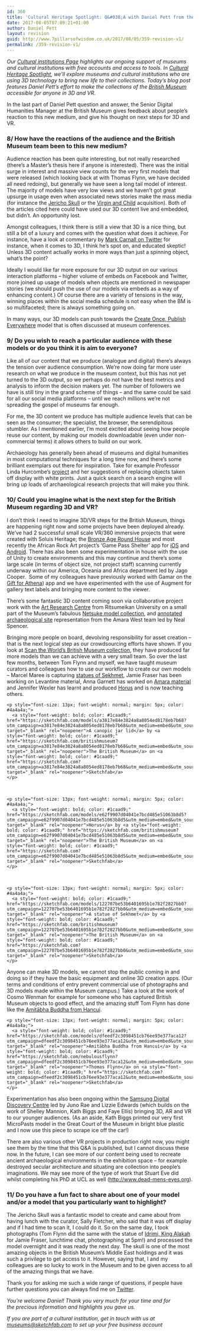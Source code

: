 ```yaml
---
id: 360
title: 'Cultural Heritage Spotlight: Q&#038;A with Daniel Pett from the British Museum (Part 3)'
date: 2017-08-05T07:09:21+01:00
author: Daniel Pett
layout: revision
guid: http://www.7pillarsofwisdom.co.uk/2017/08/05/359-revision-v1/
permalink: /359-revision-v1/
---
```

_Our_ [_Cultural institutions Page_](https://sketchfab.com/museums) _highlights our ongoing support of museums and cultural institutions with free accounts and access to tools. In_ [_Cultural Heritage Spotlight_](https://blog.sketchfab.com/tag/culturalspotlight/)_, we’ll explore museums and cultural institutions who are using 3D technology to bring new life to their collections. Today’s blog post features Daniel Pett’s effort to make the collections of the_ [_British Museum_](https://sketchfab.com/britishmuseum) _accessible for anyone in 3D and VR._

<span style="font-weight: 400;">In the last part of Daniel Pett question and answer, the </span><span style="font-weight: 400;">Senior Digital Humanities Manager at the British Museum gives feedback about people’s reaction to this new medium, and give his thought on next steps for 3D and VR.</span>

### **8/ How have the reactions of the audience and the British Museum team been to this new medium?**

<span style="font-weight: 400;">Audience reaction has been quite interesting, but not really researched (there’s a Master’s thesis here if anyone is interested). There was the initial surge in interest and massive view counts for the very first models that were released (which looking back at with Thomas Flynn, we have decided all need redoing), but generally we have seen a long tail model of interest. The majority of models have very low views and we haven’t got great upsurge in usage even when associated news stories make the mass media (for instance the </span>[<span style="font-weight: 400;">Jericho Skull</span>](http://www.independent.co.uk/arts-entertainment/art/features/the-jericho-skull-british-museum-facial-reconstruction-ct-scan-a7474516.html) <span style="font-weight: 400;">or the </span>[<span style="font-weight: 400;">Virgin and Child</span>](https://www.theguardian.com/culture/2016/dec/10/british-museum-medieval-virgin-child-statue) <span style="font-weight: 400;">acquisition). Both of the articles cited here could have used our 3D content live and embedded, but didn’t. An opportunity lost.</span>

<span style="font-weight: 400;">Amongst colleagues, I think there is still a view that 3D is a nice thing, but still a bit of a luxury and comes with the question what does it achieve. For instance, have a look at commentary by </span>[<span style="font-weight: 400;">Mark Carnall on Twitter</span>](https://twitter.com/search?f=tweets&vertical=default&q=%40mark_carnall%203d&src=typd) <span style="font-weight: 400;">for instance, when it comes to 3D, I think he’s spot on, and educated skeptic! Unless 3D content actually works in more ways than just a spinning object, what’s the point?</span>

Ideally I would like far more exposure for our 3D output on our various interaction platforms – higher volume of embeds on Facebook and Twitter, more joined up usage of models when objects are mentioned in newspaper stories (we should push the use of our models via embeds as a way of enhancing content.) Of course there are a variety of tensions in the way, winning places within the social media schedule is not easy when the BM is so multifaceted; there is always something going on.

<span style="font-weight: 400;">In many ways, our 3D models can push towards the </span>[<span style="font-weight: 400;">Create Once, Publish Everywhere</span>](http://libux.co/create-publish-everywhere/) <span style="font-weight: 400;">model that is often discussed at museum conferences.</span>

### **9/ Do you wish to reach a particular audience with these models or do you think it is aim to everyone?**

Like all of our content that we produce (analogue and digital) there’s always the tension over audience consumption. We’re now doing far more user research on what we produce in the museum context, but this has not yet turned to the 3D output, so we perhaps do not have the best metrics and analysis to inform the decision makers yet. The number of followers we have is still tiny in the grand scheme of things – and the same could be said for all our social media platforms – until we reach millions we’re not spreading the gospel of museums far enough.

For me, the 3D content we produce has multiple audience levels that can be seen as the consumer; the specialist, the browser, the serendipitous stumbler. As I mentioned earlier, I’m most excited about seeing how people reuse our content, by making our models downloadable (even under non-commercial terms) it allows others to build on our work.

<span style="font-weight: 400;">Archaeology has generally been ahead of museums and digital humanities in most computational techniques for a long time now, and there’s some brilliant exemplars out there for inspiration. Take for example Professor Linda Hurcombe’s </span>[<span style="font-weight: 400;">project</span>](http://openarch.eu/) <span style="font-weight: 400;">and her suggestions of replacing objects taken off display with white prints. Just a quick search on a search engine will bring up loads of archaeological research projects that will make you think.</span>

### **10/ Could you imagine what is the next step for the British Museum regarding 3D and VR?**

<span style="font-weight: 400;">I don’t think I need to imagine 3D/VR steps for the British Museum, things are happening right now and some projects have been deployed already. We’ve had 2 successful small scale VR/360 immersive projects that were created with Soluis Heritage; the </span>[<span style="font-weight: 400;">Bronze Age Round House</span>](http://londonist.com/2015/08/immerse-yourself-in-bronze-age-london-virtual-reality) <span style="font-weight: 400;">and most recently the African Rock Art project’s ‘Game Pass Shelter’ app for </span>[<span style="font-weight: 400;">iOS</span>](https://itunes.apple.com/de/app/game-pass-shelter/id1176174140?l=en&mt=8) <span style="font-weight: 400;">and </span>[<span style="font-weight: 400;">Android</span>](https://play.google.com/store/apps/details?id=com.soluis.gamepassshelter&hl=en_GB)<span style="font-weight: 400;">. There has also been some experimentation in house with the use of Unity to create environments and this may continue and there’s some large scale (in terms of object size, not project staff) scanning currently underway within our America, Oceania and Africa department led by Jago Cooper.  Some of my colleagues have previously worked with Gamar on the </span>[<span style="font-weight: 400;">Gift for Athena</span>](http://gamar.com/games/a-gift-for-athena/)) <span style="font-weight: 400;">app and we have experimented with the use of Augment for gallery text labels and bringing more content to the viewer.</span>

<span style="font-weight: 400;">There’s some fantastic 3D content coming soon via collaborative project work with the </span>[<span style="font-weight: 400;">Art Research Centre</span>](http://en.ritsumei.ac.jp/research/organizations/art-research-center/) <span style="font-weight: 400;">from Ritsumeikan University on a small part of the Museum’s fabulous </span>[<span style="font-weight: 400;">Netsuke model collection</span>](http://search.britishmuseum.org/#/tabbed/search?srtall=date%253AD%253AL%253Ad1&srtcollection=date%253AD%253AL%253Ad1&srtmerchandise=date%253AD%253AL%253Ad1&srtwebsite=date%253AD%253AL%253Ad1&q=netsuke)<span style="font-weight: 400;">, and </span>[<span style="font-weight: 400;">annotated archaeological site</span>](http://www.britishmuseum.org/research/research_projects/all_current_projects/sudan/amara_west_research_project/explore_amara_west_in_3d.aspx) <span style="font-weight: 400;">representation from the Amara West team led by Neal Spencer.</span>

<span style="font-weight: 400;">Bringing more people on board, devolving responsibility for asset creation – that is the next logical step as our crowdsourcing efforts have shown. If you look at </span>[<span style="font-weight: 400;">Scan the World’s British Museum collection</span>](https://www.myminifactory.com/search/?query=british+museum&searchType=1)<span style="font-weight: 400;">, they have produced far more models than we can achieve with a very small team. So over the last few months, between Tom Flynn and myself, we have taught museum curators and colleagues how to use our workflow to create our own models – Marcel Maree is capturing </span>[<span style="font-weight: 400;">statues of Sekhmet</span>](https://sketchfab.com/britishmuseum/collections/project-sekhmet)<span style="font-weight: 400;">, Jamie Fraser has been working on Levantine material, Anna Garnett has worked on </span>[<span style="font-weight: 400;">Amara material</span>](https://sketchfab.com/models/a3817e84e3824a8a8054ed8178eb7b68) <span style="font-weight: 400;">and Jennifer Wexler has learnt and produced </span>[<span style="font-weight: 400;">Horus</span>](https://sketchfab.com/models/e62f9907d04041e7bcd485e51063b8d5) <span style="font-weight: 400;">and is now teaching others.</span>

<div class="oembed oembed-rich oembed-sketchfab-com oembed-rich-sketchfab-com">
  <div class="sketchfab-embed-wrapper">
    <p>
    </p>
    
    <p style="font-size: 13px; font-weight: normal; margin: 5px; color: #4a4a4a;">
      <a style="font-weight: bold; color: #1caad9;" href="https://sketchfab.com/models/a3817e84e3824a8a8054ed8178eb7b68?utm_campaign=a3817e84e3824a8a8054ed8178eb7b68&utm_medium=embed&utm_source=oembed" target="_blank" rel="noopener">A canopic jar lid</a> by <a style="font-weight: bold; color: #1caad9;" href="https://sketchfab.com/britishmuseum?utm_campaign=a3817e84e3824a8a8054ed8178eb7b68&utm_medium=embed&utm_source=oembed" target="_blank" rel="noopener">The British Museum</a> on <a style="font-weight: bold; color: #1caad9;" href="https://sketchfab.com?utm_campaign=a3817e84e3824a8a8054ed8178eb7b68&utm_medium=embed&utm_source=oembed" target="_blank" rel="noopener">Sketchfab</a>
    </p>
  </div>
</div>

&nbsp;

<div class="oembed oembed-rich oembed-sketchfab-com oembed-rich-sketchfab-com">
  <div class="sketchfab-embed-wrapper">
    <p>
    </p>
    
    <p style="font-size: 13px; font-weight: normal; margin: 5px; color: #4a4a4a;">
      <a style="font-weight: bold; color: #1caad9;" href="https://sketchfab.com/models/e62f9907d04041e7bcd485e51063b8d5?utm_campaign=e62f9907d04041e7bcd485e51063b8d5&utm_medium=embed&utm_source=oembed" target="_blank" rel="noopener">Horus</a> by <a style="font-weight: bold; color: #1caad9;" href="https://sketchfab.com/britishmuseum?utm_campaign=e62f9907d04041e7bcd485e51063b8d5&utm_medium=embed&utm_source=oembed" target="_blank" rel="noopener">The British Museum</a> on <a style="font-weight: bold; color: #1caad9;" href="https://sketchfab.com?utm_campaign=e62f9907d04041e7bcd485e51063b8d5&utm_medium=embed&utm_source=oembed" target="_blank" rel="noopener">Sketchfab</a>
    </p>
  </div>
</div>

&nbsp;

<div class="oembed oembed-rich oembed-sketchfab-com oembed-rich-sketchfab-com">
  <div class="sketchfab-embed-wrapper">
    <p>
    </p>
    
    <p style="font-size: 13px; font-weight: normal; margin: 5px; color: #4a4a4a;">
      <a style="font-weight: bold; color: #1caad9;" href="https://sketchfab.com/models/122707be53b6401695b1e782f2827bb0?utm_campaign=122707be53b6401695b1e782f2827bb0&utm_medium=embed&utm_source=oembed" target="_blank" rel="noopener">A statue of Sekhmet</a> by <a style="font-weight: bold; color: #1caad9;" href="https://sketchfab.com/britishmuseum?utm_campaign=122707be53b6401695b1e782f2827bb0&utm_medium=embed&utm_source=oembed" target="_blank" rel="noopener">The British Museum</a> on <a style="font-weight: bold; color: #1caad9;" href="https://sketchfab.com?utm_campaign=122707be53b6401695b1e782f2827bb0&utm_medium=embed&utm_source=oembed" target="_blank" rel="noopener">Sketchfab</a>
    </p>
  </div>
</div>

<span style="font-weight: 400;">Anyone can make 3D models, we cannot stop the public coming in and doing so if they have the basic equipment and online 3D creation apps. (Our terms and conditions of entry prevent commercial use of photographs and 3D models made within the Museum campus.) Take a look at the work of Cosmo Wenman for example for someone who has captured British Museum objects to good effect, and the amazing stuff Tom Flynn has done like the </span>[<span style="font-weight: 400;">Amitābha Buddha from Hancui</span>](https://sketchfab.com/models/dfeedf2c3098451cb76ee93e377aca12)<span style="font-weight: 400;">.</span>

<div class="oembed oembed-rich oembed-sketchfab-com oembed-rich-sketchfab-com">
  <div class="sketchfab-embed-wrapper">
    <p>
    </p>
    
    <p style="font-size: 13px; font-weight: normal; margin: 5px; color: #4a4a4a;">
      <a style="font-weight: bold; color: #1caad9;" href="https://sketchfab.com/models/dfeedf2c3098451cb76ee93e377aca12?utm_campaign=dfeedf2c3098451cb76ee93e377aca12&utm_medium=embed&utm_source=oembed" target="_blank" rel="noopener">Amitābha Buddha from Hancui</a> by <a style="font-weight: bold; color: #1caad9;" href="https://sketchfab.com/nebulousflynn?utm_campaign=dfeedf2c3098451cb76ee93e377aca12&utm_medium=embed&utm_source=oembed" target="_blank" rel="noopener">Thomas Flynn</a> on <a style="font-weight: bold; color: #1caad9;" href="https://sketchfab.com?utm_campaign=dfeedf2c3098451cb76ee93e377aca12&utm_medium=embed&utm_source=oembed" target="_blank" rel="noopener">Sketchfab</a>
    </p>
  </div>
</div>

<span style="font-weight: 400;">Experimentation has also been ongoing within the </span>[<span style="font-weight: 400;">Samsung Digital Discovery Centre</span>](https://www.britishmuseum.org/learning/samsung_centre.aspx) <span style="font-weight: 400;">led by Juno Rae and Lizzie Edwards (which builds on the work of Shelley Mannion, Kath Biggs and Faye Ellis) bringing 3D, AR and VR to our younger audiences. (As an aside, Kath Biggs printed our very first MicroPasts model in the Great Court of the Museum in bright blue plastic and I now use this piece to scrape ice off the car!)</span>

<span style="font-weight: 400;">There are also various other VR projects in production right now, you might see them by the time that this Q&A is published, but I cannot discuss these now. In the future, I can see more of our content being used to recreate ancient archaeological environments in the exhibition space – for example destroyed secular architecture and situating are collection into people’s imaginations. We may see more of the type of work that Stuart Eve did whilst completing his PhD at UCL as well (</span>[<span style="font-weight: 400;">http://www.dead-mens-eyes.org</span>](http://www.dead-mens-eyes.org)<span style="font-weight: 400;">). </span>

### **11/ Do you have a fun fact to share about one of your model and/or a model that you particularly want to highlight?**

<span style="font-weight: 400;">The Jericho Skull was a fantastic model to create and came about from having lunch with the curator, Sally Fletcher, who said that it was off display and if I had time to scan it, I could do it. So on the same day, I took photographs (Tom Flynn did the same with the statue of </span>[<span style="font-weight: 400;">Idrimi, King Alakah</span>](https://sketchfab.com/models/cc454db8aafc4640926db2948a93176d) <span style="font-weight: 400;">for Jamie Fraser, lunchtime chat, photographing at 5pm!) and processed the model overnight and it was ready the next day. The skull is one of the most amazing objects in the British Museum’s Middle East holdings and it was such a privilege to get access to it. However, saying that, I and my colleagues are so lucky to work in the Museum and to be given access to all of the amazing things that we have.</span>

<span style="font-weight: 400;">Thank you for asking me such a wide range of questions, if people have further questions you can always find me on </span><a href="https://twitter.com/dejpett" target="_blank" rel="noopener"><span style="font-weight: 400;">Twitter</span></a><span style="font-weight: 400;">.</span>

_<span style="font-weight: 400;">You’re welcome Daniel! Thank you very much for your time and for the precious information and highlights you gave us.</span>_

_If you are part of a cultural institution, get in touch with us at museums@sketchfab.com to set up your free business account_